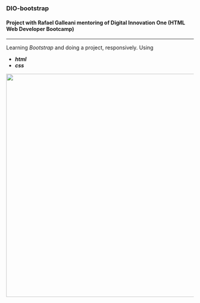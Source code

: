 
### DIO-bootstrap
 #### Project with Rafael Galleani mentoring of Digital Innovation One (HTML Web Developer Bootcamp)
 ***
 
 Learning *Bootstrap* and doing a project, responsively. 
 Using 
 -  __*html*__
 -  __*css*__


<p><img src= "./assets/screen-responsive-gif.gif" width= "600px"></p>